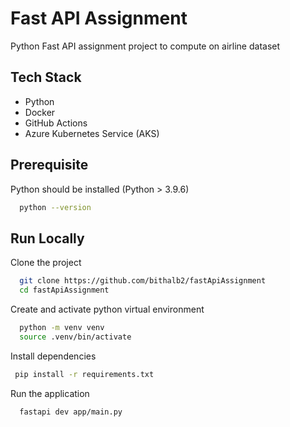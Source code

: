 
# Fast API Assignment

Python Fast API assignment project to compute on airline dataset

## Tech Stack

- Python
- Docker
- GitHub Actions
- Azure Kubernetes Service (AKS)

## Prerequisite

Python should be installed (Python > 3.9.6)

```bash
  python --version
```
    
## Run Locally

Clone the project

```bash
  git clone https://github.com/bithalb2/fastApiAssignment
  cd fastApiAssignment
```

Create and activate python virtual environment

```bash
  python -m venv venv
  source .venv/bin/activate
```

Install dependencies

```bash
 pip install -r requirements.txt
```

Run the application

```bash
  fastapi dev app/main.py
```
